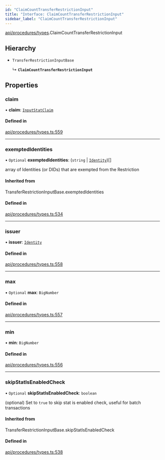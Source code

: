 ```yaml
---
id: "ClaimCountTransferRestrictionInput"
title: "Interface: ClaimCountTransferRestrictionInput"
sidebar_label: "ClaimCountTransferRestrictionInput"
---
```


[api/procedures/types](../../../../../modules/API/Procedures/Types/Types.md).ClaimCountTransferRestrictionInput

## Hierarchy

- `TransferRestrictionInputBase`

  ↳ **`ClaimCountTransferRestrictionInput`**

## Properties

### claim

• **claim**: [`InputStatClaim`](../../../../../modules/API/Entities/Types/Types.md#inputstatclaim)

#### Defined in

[api/procedures/types.ts:559](https://github.com/PolymeshAssociation/polymesh-sdk/blob/8a9e72221/src/api/procedures/types.ts#L559)

___

### exemptedIdentities

• `Optional` **exemptedIdentities**: (`string` \| [`Identity`](../../../../../classes/API/Entities/Identity/Identity.md))[]

array of Identities (or DIDs) that are exempted from the Restriction

#### Inherited from

TransferRestrictionInputBase.exemptedIdentities

#### Defined in

[api/procedures/types.ts:534](https://github.com/PolymeshAssociation/polymesh-sdk/blob/8a9e72221/src/api/procedures/types.ts#L534)

___

### issuer

• **issuer**: [`Identity`](../../../../../classes/API/Entities/Identity/Identity.md)

#### Defined in

[api/procedures/types.ts:558](https://github.com/PolymeshAssociation/polymesh-sdk/blob/8a9e72221/src/api/procedures/types.ts#L558)

___

### max

• `Optional` **max**: `BigNumber`

#### Defined in

[api/procedures/types.ts:557](https://github.com/PolymeshAssociation/polymesh-sdk/blob/8a9e72221/src/api/procedures/types.ts#L557)

___

### min

• **min**: `BigNumber`

#### Defined in

[api/procedures/types.ts:556](https://github.com/PolymeshAssociation/polymesh-sdk/blob/8a9e72221/src/api/procedures/types.ts#L556)

___

### skipStatIsEnabledCheck

• `Optional` **skipStatIsEnabledCheck**: `boolean`

(optional) Set to `true` to skip stat is enabled check, useful for batch transactions

#### Inherited from

TransferRestrictionInputBase.skipStatIsEnabledCheck

#### Defined in

[api/procedures/types.ts:538](https://github.com/PolymeshAssociation/polymesh-sdk/blob/8a9e72221/src/api/procedures/types.ts#L538)
